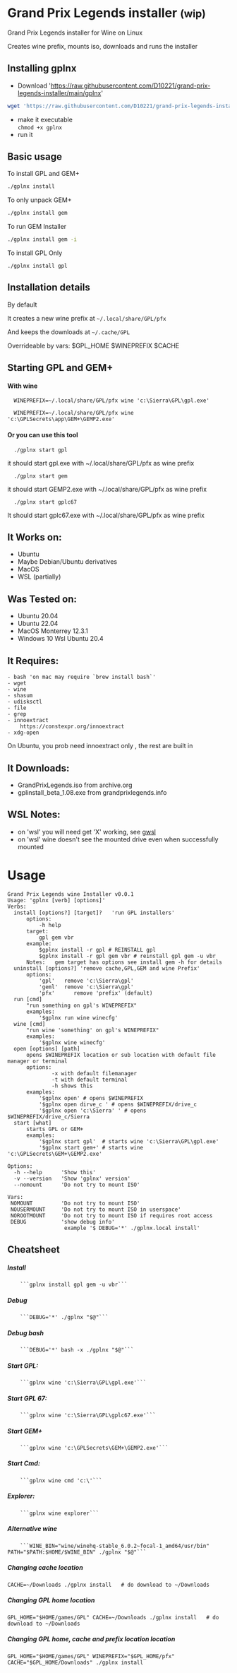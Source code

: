 # Grand Prix Legends installer <small>(wip)</small>

Grand Prix Legends installer for Wine on Linux

Creates wine prefix, mounts iso, downloads and runs the installer

## Installing gplnx

- Download
  'https://raw.githubusercontent.com/D10221/grand-prix-legends-installer/main/gplnx'

```bash
wget 'https://raw.githubusercontent.com/D10221/grand-prix-legends-installer/main/gplnx
```

- make it executable\
  `chmod +x gplnx`
- run it

## Basic usage

To install GPL and GEM+

```bash
./gplnx install
```

To only unpack GEM+

```bash
./gplnx install gem
```

To run GEM Installer

```bash
./gplnx install gem -i
```

To install GPL Only

```
./gplnx install gpl
```

## Installation details

By default

It creates a new wine prefix at `~/.local/share/GPL/pfx`

And keeps the downloads at `~/.cache/GPL`

Overrideable by vars:
$GPL_HOME $WINEPREFIX $CACHE

## Starting GPL and GEM+

#### With wine

```
  WINEPREFIX=~/.local/share/GPL/pfx wine 'c:\Sierra\GPL\gpl.exe'
```

```
  WINEPREFIX=~/.local/share/GPL/pfx wine 'c:\GPLSecrets\app\GEM+\GEMP2.exe'
```

#### Or you can use this tool

```
  ./gplnx start gpl

```

it should start gpl.exe with ~/.local/share/GPL/pfx as wine prefix

```
  ./gplnx start gem
```

it should start GEMP2.exe with ~/.local/share/GPL/pfx as wine prefix

```
  ./gplnx start gplc67

```

It should start gplc67.exe with ~/.local/share/GPL/pfx as wine prefix

## It Works on:

- Ubuntu
- Maybe Debian/Ubuntu derivatives
- MacOS
- WSL (partially)

## Was Tested on:

- Ubuntu 20.04
- Ubuntu 22.04
- MacOS Monterrey 12.3.1
- Windows 10 Wsl Ubuntu 20.4

## It Requires:

    - bash 'on mac may require `brew install bash`'
    - wget
    - wine
    - shasum
    - udisksctl
    - file
    - grep
    - innoextract
        https://constexpr.org/innoextract
    - xdg-open

On Ubuntu, you prob need innoextract only , the rest are built in

## It Downloads:

- GrandPrixLegends.iso from archive.org
- gplinstall_beta_1.08.exe from grandprixlegends.info

## WSL Notes:

- on 'wsl' you will need get 'X' working, see
  [gwsl](https://opticos.github.io/gwsl/)
- on 'wsl' wine doesn't see the mounted drive even when successfully mounted

# Usage

```
Grand Prix Legends wine Installer v0.0.1
Usage: 'gplnx [verb] [options]'
Verbs:
  install [options?] [target]?   'run GPL installers'
      options:
          -h help
      target:
          gpl gem vbr
      example:
          $gplnx install -r gpl # REINSTALL gpl
          $gplnx install -r gpl gem vbr # reinstall gpl gem -u vbr
      Notes:   gem target has options see install gem -h for details
  uninstall [options?] 'remove cache,GPL,GEM and wine Prefix'
      options:
          'gpl'   remove 'c:\Sierra\gpl'
          'geml'  remove 'c:\Sierra\gpl'
          'pfx'      remove 'prefix' (default)
  run [cmd]
      "run something on gpl's WINEPREFIX"
      examples:
          '$gplnx run wine winecfg'
  wine [cmd]
      "run wine 'something' on gpl's WINEPREFIX"
      examples:
          '$gplnx wine winecfg'
  open [options] [path]
      opens $WINEPREFIX location or sub location with default file manager or terminal
      options:
              -x with default filemanager
              -t with default terminal
              -h shows this
      examples:
          '$gplnx open' # opens $WINEPREFIX
          '$gplnx open dirve_c ' # opens $WINEPREFIX/drive_c
          '$gplnx open 'c:\Sierra' ' # opens $WINEPREFIX/drive_c/Sierra
  start [what]
      starts GPL or GEM+
      examples:
          '$gplnx start gpl'  # starts wine 'c:\Sierra\GPL\gpl.exe'
          '$gplnx start gem+' # starts wine 'c:\GPLSecrets\GEM+\GEMP2.exe'

Options:
  -h --help      'Show this'
  -v --version   'Show 'gplnx' version'
  --nomount      'Do not try to mount ISO'

Vars:
 NOMOUNT         'Do not try to mount ISO'
 NOUSERMOUNT     'Do not try to mount ISO in userspace'
 NOROOTMOUNT     'Do not try to mount ISO if requires root access
 DEBUG           'show debug info'
                  example '$ DEBUG='*' ./gplnx.local install'
```

## Cheatsheet

##### Install

        ```gplnx install gpl gem -u vbr```

##### Debug

        ```DEBUG='*' ./gplnx "$@"```

##### Debug bash

        ```DEBUG='*' bash -x ./gplnx "$@"```

##### Start GPL:

        ```gplnx wine 'c:\Sierra\GPL\gpl.exe'```

##### Start GPL 67:

        ```gplnx wine 'c:\Sierra\GPL\gplc67.exe'```

##### Start GEM+

        ```gplnx wine 'c:\GPLSecrets\GEM+\GEMP2.exe'```

##### Start Cmd:

        ```gplnx wine cmd 'c:\'```

##### Explorer:

        ```gplnx wine explorer```

##### Alternative wine

        ```WINE_BIN="wine/winehq-stable_6.0.2~focal-1_amd64/usr/bin" PATH="$PATH:$HOME/$WINE_BIN" ./gplnx "$@"```

##### Changing cache location

```
CACHE=~/Downloads ./gplnx install   # do download to ~/Downloads
```

##### Changing GPL home location

```
GPL_HOME="$HOME/games/GPL" CACHE=~/Downloads ./gplnx install   # do download to ~/Downloads
```

##### Changing GPL home, cache and prefix location location

```
GPL_HOME="$HOME/games/GPL" WINEPREFIX="$GPL_HOME/pfx" CACHE="$GPL_HOME/Downloads" ./gplnx install
```

